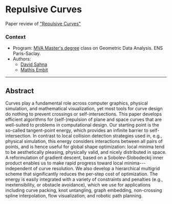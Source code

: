 # Repulsive Curves
Paper review of  ["Repulsive Curves"](https://arxiv.org/pdf/1802.06552.pdf)

### Context
 
- Program: [MVA Master's degree](https://www.master-mva.com/) class on Geometric Data Analysis. ENS Paris-Saclay.
- Authors:
    - [David Sahna](https://github.com/Dave78300)
    - [Mathis Embit](https://github.com/mathisemb)
    

------
## Abstract
Curves play a fundamental role across computer graphics, physical simulation, and mathematical visualization, yet most tools for curve design do nothing to prevent crossings or self-intersections. 
This paper develops efficient algorithms for (self-)repulsion of plane and space curves that are well-suited to problems in computational design. Our starting point is the so-called tangent-point energy, 
which provides an infinite barrier to self-intersection. In contrast to local collision detection strategies used in, e.g., physical simulation, this energy considers interactions between all pairs 
of points, and is hence useful for global shape optimization: local minima tend to be aesthetically pleasing, physically valid, and nicely distributed in space. 
A reformulation of gradient descent, based on a Sobolev-Slobodeckij inner product enables us to make rapid progress toward local minima---independent of curve resolution. 
We also develop a hierarchical multigrid scheme that significantly reduces the per-step cost of optimization.
The energy is easily integrated with a variety of constraints and penalties (e.g., inextensibility, or obstacle avoidance), which we use for applications including curve packing, knot untangling, graph embedding, non-crossing spline interpolation, flow visualization, and robotic path planning.
